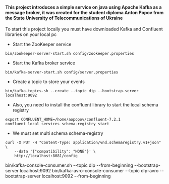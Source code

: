 #### This project introduces a simple service on java using Apache Kafka as a message broker, it was created for the student diploma Anton Popov from the State University of Telecommunications of Ukraine

To start this project locally you must have downloaded Kafka and Confluent libraries on your local pc

- Start the ZooKeeper service
```
bin/zookeeper-server-start.sh config/zookeeper.properties
```

- Start the Kafka broker service
```
bin/kafka-server-start.sh config/server.properties
```

- Create a topic to store your events
```
bin/kafka-topics.sh --create --topic dip --bootstrap-server localhost:9092
```

- Also, you need to install the confluent library to start the local schema registry
```
export CONFLUENT_HOME=/home/aopopov/confluent-7.2.1
confluent local services schema-registry start
```
- We must set multi schema schema-registry

```
curl -X PUT -H "Content-Type: application/vnd.schemaregistry.v1+json" \
    --data '{"compatibility": "NONE"}' \
    http://localhost:8081/config
```


bin/kafka-console-consumer.sh --topic dip --from-beginning --bootstrap-server localhost:9092
bin/kafka-avro-console-consumer --topic dip-avro --bootstrap-server localhost:9092  --from-beginning

